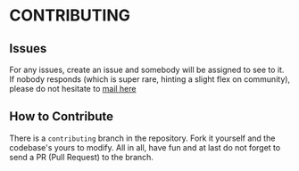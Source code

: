 # CONTRIBUTING

## Issues
For any issues, create an issue and somebody will be assigned to see to it.
If nobody responds (which is super rare, hinting a slight flex on community),
please do not hesitate to [mail here](mailto:sadbro.linux@gmail.com)

## How to Contribute
There is a `contributing` branch in the repository. Fork it yourself and the codebase's yours to modify. All in all, have fun and at last do not forget to send a PR (Pull Request)
to the branch.  
